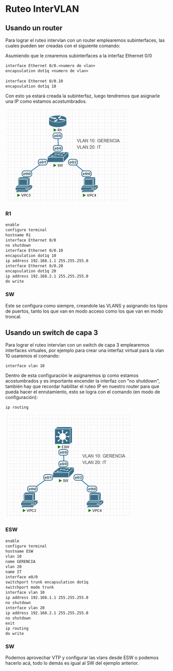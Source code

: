 # Ruteo InterVLAN

## Usando un router

Para lograr el ruteo intervlan con un router emplearemos subinterfaces, las cuales pueden ser creadas con el siguiente comando:

Asumiendo que le crearemos subinterfaces a la interfaz Ethernet 0/0

    interface Ethernet 0/0.<numero de vlan>
    encapsulation dot1q <numero de vlan>

    interface Ethernet 0/0.10
    encapsulation dot1q 10

Con esto ya estará creada la subinterfaz, luego tendremos que asignarle una IP como estamos acostumbrados.

![Alt text](img/Captura%20de%20pantalla%202023-04-12%20152346.png)

### R1

    enable
    configure terminal
    hostname R1
    interface Ethernet 0/0
    no shutdown
    interface Ethernet 0/0.10
    encapsulation dot1q 10
    ip address 192.168.1.1 255.255.255.0
    interface Ethernet 0/0.20
    encapsulation dot1q 20
    ip address 192.168.2.1 255.255.255.0
    do write

### SW

Este se configura como siempre, creandole las VLANS y asignando los tipos de puertos, tanto los que van en modo acceso como los que van en modo troncal.

## Usando un switch de capa 3

Para lograr el ruteo intervlan con un switch de capa 3 emplearemos interfaces virtuales, por ejemplo para crear una interfaz virtual para la vlan 10 usaremos el comando:

    interface vlan 10

Dentro de esta configuración le asignaremos ip como estamos acostumbrados y es importante encender la interfaz con "no shutdown", también hay que recordar habilitar el ruteo IP en nuestro router para que pueda hacer el enrutamiento, esto se logra con el comando (en modo de configuración):

    ip routing

![Alt text](img/Captura%20de%20pantalla%202023-04-12%20154948.png)

### ESW

    enable
    configure terminal
    hostname ESW
    vlan 10
    name GERENCIA
    vlan 20
    name IT
    interface e0/0
    switchport trunk encapsulation dot1q
    switchport mode trunk
    interface vlan 10
    ip address 192.168.1.1 255.255.255.0
    no shutdown
    interface vlan 20
    ip address 192.168.2.1 255.255.255.0
    no shutdown
    exit
    ip routing
    do write

### SW

Podemos aprovechar VTP y configurar las vlans desde ESW o podemos hacerlo acá, todo lo demás es igual al SW del ejemplo anterior.